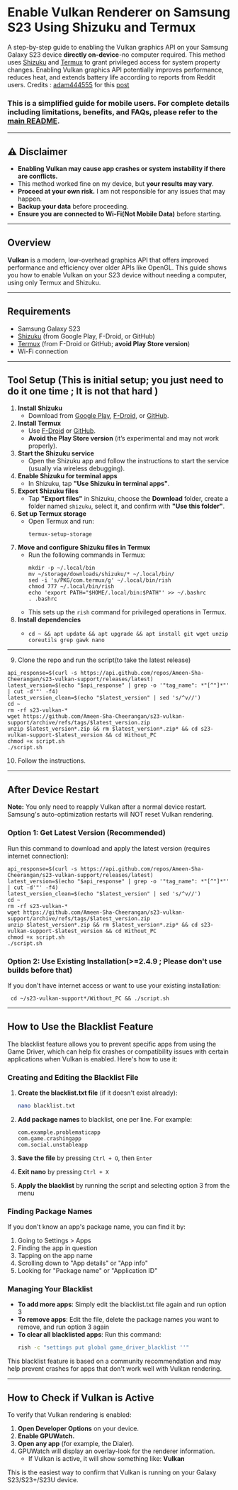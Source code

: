 # Enable Vulkan Renderer on Samsung S23 Using Shizuku and Termux

A step-by-step guide to enabling the Vulkan graphics API on your Samsung Galaxy S23 device **directly on-device**-no computer required. This method uses [Shizuku](https://shizuku.rikka.app/) and [Termux](https://termux.com/) to grant privileged access for system property changes. Enabling Vulkan graphics API potentially improves performance, reduces heat, and extends battery life according to reports from Reddit users.
Credits : [adam444555](https://www.reddit.com/user/adam444555/) for this [post](https://www.reddit.com/r/GalaxyS23Ultra/comments/1kbisga/full_tutorial_enable_vulkan_on_s23u_without_pc/)

### This is a simplified guide for mobile users. For complete details including limitations, benefits, and FAQs, please refer to the [main README](https://github.com/Ameen-Sha-Cheerangan/s23-vulkan-support/blob/main/README.md).

---

## ⚠️ Disclaimer

- **Enabling Vulkan may cause app crashes or system instability if there are conflicts.**
- This method worked fine on my device, but **your results may vary**.
- **Proceed at your own risk.** I am not responsible for any issues that may happen.
- **Backup your data** before proceeding.
- **Ensure you are connected to Wi-Fi(Not Mobile Data)** before starting.

---

## Overview

**Vulkan** is a modern, low-overhead graphics API that offers improved performance and efficiency over older APIs like OpenGL. This guide shows you how to enable Vulkan on your S23 device without needing a computer, using only Termux and Shizuku.

---

## Requirements

- Samsung Galaxy S23 
- [Shizuku](https://shizuku.rikka.app/) (from Google Play, F-Droid, or GitHub)
- [Termux](https://termux.com/) (from F-Droid or GitHub; **avoid Play Store version**)
- Wi-Fi connection

---

## Tool Setup (This is initial setup; you just need to do it one time ; It is not that hard )

1. **Install Shizuku**
   - Download from [Google Play](https://play.google.com/store/apps/details?id=moe.shizuku.privileged.api), [F-Droid](https://f-droid.org/packages/moe.shizuku.privileged.api/), or [GitHub](https://github.com/RikkaApps/Shizuku).
2. **Install Termux**
   - Use [F-Droid](https://f-droid.org/packages/com.termux/) or [GitHub](https://github.com/termux/termux-app/releases).
   - **Avoid the Play Store version** (it’s experimental and may not work properly).
3. **Start the Shizuku service**
   - Open the Shizuku app and follow the instructions to start the service (usually via wireless debugging).
4. **Enable Shizuku for terminal apps**
   - In Shizuku, tap **"Use Shizuku in terminal apps"**.
5. **Export Shizuku files**
   - Tap **"Export files"** in Shizuku, choose the **Download** folder, create a folder named `shizuku`, select it, and confirm with **"Use this folder"**.
6. **Set up Termux storage**
   - Open Termux and run:
     ```
     termux-setup-storage
     ```
7. **Move and configure Shizuku files in Termux**
   - Run the following commands in Termux:
     ```
     mkdir -p ~/.local/bin
     mv ~/storage/downloads/shizuku/* ~/.local/bin/
     sed -i 's/PKG/com.termux/g' ~/.local/bin/rish
     chmod 777 ~/.local/bin/rish
     echo 'export PATH="$HOME/.local/bin:$PATH"' >> ~/.bashrc
     . .bashrc
     ```
   - This sets up the `rish` command for privileged operations in Termux.
8. **Install dependencies**
   - ```
     cd ~ && apt update && apt upgrade && apt install git wget unzip coreutils grep gawk nano
     ```


---

9. Clone the repo and run the script(to take the latest release)

```
api_response=$(curl -s https://api.github.com/repos/Ameen-Sha-Cheerangan/s23-vulkan-support/releases/latest)
latest_version=$(echo "$api_response" | grep -o '"tag_name": *"[^"]*"' | cut -d'"' -f4)
latest_version_clean=$(echo "$latest_version" | sed 's/^v//')
cd ~
rm -rf s23-vulkan-*
wget https://github.com/Ameen-Sha-Cheerangan/s23-vulkan-support/archive/refs/tags/$latest_version.zip
unzip $latest_version*.zip && rm $latest_version*.zip* && cd s23-vulkan-support-$latest_version && cd Without_PC
chmod +x script.sh
./script.sh
```

10. Follow the instructions.

---
## After Device Restart

**Note:** You only need to reapply Vulkan after a normal device restart. Samsung's auto-optimization restarts will NOT reset Vulkan rendering.

### Option 1: Get Latest Version (Recommended)
Run this command to download and apply the latest version (requires internet connection):
```
api_response=$(curl -s https://api.github.com/repos/Ameen-Sha-Cheerangan/s23-vulkan-support/releases/latest)
latest_version=$(echo "$api_response" | grep -o '"tag_name": *"[^"]*"' | cut -d'"' -f4)
latest_version_clean=$(echo "$latest_version" | sed 's/^v//')
cd ~
rm -rf s23-vulkan-*
wget https://github.com/Ameen-Sha-Cheerangan/s23-vulkan-support/archive/refs/tags/$latest_version.zip
unzip $latest_version*.zip && rm $latest_version*.zip* && cd s23-vulkan-support-$latest_version && cd Without_PC
chmod +x script.sh
./script.sh
```
### Option 2: Use Existing Installation(>=2.4.9 ; Please don't use builds before that)

If you don't have internet access or want to use your existing installation:
```
 cd ~/s23-vulkan-support*/Without_PC && ./script.sh
```

---
## How to Use the Blacklist Feature

The blacklist feature allows you to prevent specific apps from using the Game Driver, which can help fix crashes or compatibility issues with certain applications when Vulkan is enabled. Here's how to use it:

### Creating and Editing the Blacklist File

1. **Create the blacklist.txt file** (if it doesn't exist already):
   ```bash
   nano blacklist.txt
   ```

2. **Add package names** to blacklist, one per line. For example:
   ```
   com.example.problematicapp
   com.game.crashingapp
   com.social.unstableapp
   ```

3. **Save the file** by pressing `Ctrl + O`, then `Enter`

4. **Exit nano** by pressing `Ctrl + X`

5. **Apply the blacklist** by running the script and selecting option 3 from the menu

### Finding Package Names

If you don't know an app's package name, you can find it by:

1. Going to Settings > Apps
2. Finding the app in question
3. Tapping on the app name
4. Scrolling down to "App details" or "App info"
5. Looking for "Package name" or "Application ID"

### Managing Your Blacklist

- **To add more apps**: Simply edit the blacklist.txt file again and run option 3
- **To remove apps**: Edit the file, delete the package names you want to remove, and run option 3 again
- **To clear all blacklisted apps**: Run this command:
  ```bash
  rish -c "settings put global game_driver_blacklist ''"
  ```

This blacklist feature is based on a community recommendation and may help prevent crashes for apps that don't work well with Vulkan rendering.

---

## How to Check if Vulkan is Active

To verify that Vulkan rendering is enabled:

1. **Open Developer Options** on your device.
2. **Enable GPUWatch.**
3. **Open any app** (for example, the Dialer).
4. GPUWatch will display an overlay-look for the renderer information.
   - If Vulkan is active, it will show something like: **Vulkan**

This is the easiest way to confirm that Vulkan is running on your Galaxy S23/S23+/S23U device.



